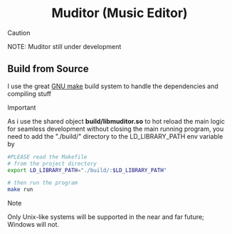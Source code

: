 <h1 align="center">Muditor (Music Editor)</h1>

> [!CAUTION]
 NOTE: Muditor still under development

## Build from Source
I use the great [GNU make](https://www.gnu.org/software/make/) build system to handle the dependencies and compiling stuff

> [!IMPORTANT]  
> As i use the shared object **build/libmuditor.so** to hot reload the main logic for seamless development without closing the main running program, you need to add the "./build/" directory to the LD_LIBRARY_PATH env variable by 
```bash
#PLEASE read the Makefile
# from the project directory
export LD_LIBRARY_PATH="./build/:$LD_LIBRARY_PATH" 

# then run the program
make run
```

> [!NOTE]
Only Unix-like systems will be supported in the near and far future; Windows will not.
